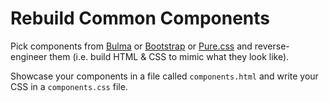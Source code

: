 # Rebuild Common Components

Pick components from [Bulma](http://bulma.io/documentation/components/) or [Bootstrap](http://getbootstrap.com/components/) or [Pure.css](https://purecss.io/) and reverse-engineer them (i.e. build HTML & CSS to mimic what they look like).

Showcase your components in a file called `components.html` and write your CSS in a `components.css` file.
